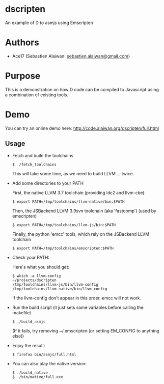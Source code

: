 # dscripten
An example of D to asmjs using Emscripten
 
Authors
=======

- Ace17 (Sebastien Alaiwan: sebastien.alaiwan@gmail.com)

Purpose
=======

  This is a demonstration on how D code can be compiled to Javascript using
  a combination of existing tools.

Demo
====

  You can try an online demo here: http://code.alaiwan.org/dscripten/full.html

Usage
-----

* Fetch and build the toolchains

  ```
  $ ./fetch_toolchains
  ```

  This will take some time, as we need to build LLVM ... twice.

* Add some directories to your PATH

  First, the native LLVM 3.7 toolchain (providing ldc2 and llvm-cbe)
  ```
  $ export PATH=/tmp/toolchains/llvm-native/bin:$PATH
  ```

  Then, the JSBackend LLVM 3.9svn toolchain (aka 'fastcomp') (used by emscripten)
  ```
  $ export PATH=/tmp/toolchains/llvm-js/bin:$PATH
  ```

  Finally, the python 'emcc' tools, which rely on the JSBackend LLVM toolchain
  ```
  $ export PATH=/tmp/toolchains/emscripten:$PATH
  ```

* Check your PATH:

  Here's what you should get:

  ```
  $ which -a llvm-config                                                                                                                                                                                                                                                                ~/projects/dscripten
  /tmp/toolchains/llvm-js/bin/llvm-config
  /tmp/toolchains/llvm-native/bin/llvm-config
  ```

  If the llvm-config don't appear in this order, emcc will not work.

* Run the build script (it just sets some variables before calling the makefile)

  ```
  $ ./build_asmjs
  ```

  (If it fails, try removing ~/.emscripten (or setting EM_CONFIG to anything else))

* Enjoy the result:

  ```
  $ firefox bin/asmjs/full.html
  ```

* You can also play the native version:

  ```
  $ ./build_native
  $ ./bin/native/full.exe
  ```

